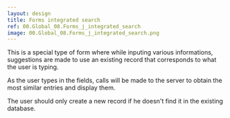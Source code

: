 ```yaml
---
layout: design
title: Forms integrated search
ref: 00.Global_08.Forms_j_integrated_search
image: 00.Global_08.Forms_j_integrated_search.png
---
```


This is a special type of form where while inputing various informations, suggestions are made to use an existing record that corresponds to what the user is typing.

As the user types in the fields, calls will be made to the server to obtain the most similar entries and display them.

The user should only create a new record if he doesn't find it in the existing database.

